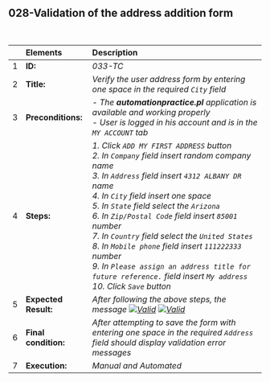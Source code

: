## 028-Validation of the address addition form

<br>

|     | Elements             | Description                                                                                                                                                                                                                                                                                                                                                                                                                                                                                                                                          |
| :-- | :------------------- | :--------------------------------------------------------------------------------------------------------------------------------------------------------------------------------------------------------------------------------------------------------------------------------------------------------------------------------------------------------------------------------------------------------------------------------------------------------------------------------------------------------------------------------------------------- |
| 1   | **ID:**              | _033-TC_                                                                                                                                                                                                                                                                                                                                                                                                                                                                                                                                             |
| 2   | **Title:**           | _Verify the user address form by entering one space in the required `City` field_                                                                                                                                                                                                                                                                                                                                                                                                                                                              |
| 3   | **Preconditions:**   | _- The **automationpractice.pl** application is available and working properly <br> - User is logged in his account and is in the `MY ACCOUNT` tab_                                                                                                                                                                                                                                                                                                                                                                                                  |
| 4   | **Steps:**           | _1. Click `ADD MY FIRST ADDRESS` button <br> 2. In `Company` field insert random company name <br> 3. In `Address` field insert `4312 ALBANY DR` name <br> 4. In `City` field insert one space <br> 5. In `State` field select the `Arizona` <br> 6. In `Zip/Postal Code` field insert `85001` number <br> 7. In `Country` field select the `United States` <br> 8. In `Mobile phone` field insert `111222333` number <br> 9. In `Please assign an address title for future reference.` field insert `My address` <br> 10. Click `Save` button_ |
| 5   | **Expected Result:** | _After following the above steps, the message [![Valid](https://img.shields.io/badge/There%20is%201%20errors-f3515c)](#) [![Valid](https://img.shields.io/badge/address1%20is%20required-f3515c)](#)_                                                                                                                                                                                                                                                                                                                                                |
| 6   | **Final condition:** | _After attempting to save the form with entering one space in the required `Address` field should display validation error messages_                                                                                                                                                                                                                                                                                                                                                                                                       |
| 7   | **Execution:**       | _Manual and Automated_                                                                                                                                                                                                                                                                                                                                                                                                                                                                                                                               |
